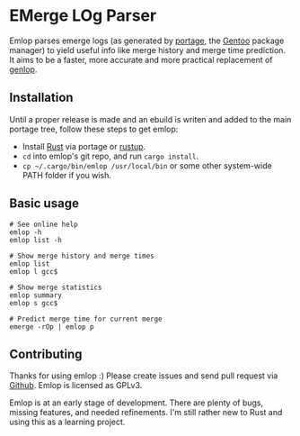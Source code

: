 # EMerge LOg Parser

Emlop parses emerge logs (as generated by [portage](https://wiki.gentoo.org/wiki/Project:Portage),
the [Gentoo](https://www.gentoo.org/) package manager) to yield useful info like merge history and
merge time prediction. It aims to be a faster, more accurate and more practical replacement of
[genlop](https://wiki.gentoo.org/wiki/Project:Perl).

## Installation

Until a proper release is made and an ebuild is writen and added to the main portage tree, follow
these steps to get emlop:

* Install [Rust](https://www.rust-lang.org/) via portage or [rustup](https://www.rust-lang.org/en-US/install.html).
* `cd` into emlop's git repo, and run `cargo install`.
* `cp ~/.cargo/bin/emlop /usr/local/bin` or some other system-wide PATH folder if you wish.

## Basic usage

    # See online help
    emlop -h
    emlop list -h

    # Show merge history and merge times
    emlop list
    emlop l gcc$

    # Show merge statistics
    emlop summary
    emlop s gcc$

    # Predict merge time for current merge
    emerge -rOp | emlop p

## Contributing

Thanks for using emlop :) Please create issues and send pull request via
[Github](https://github.com/vincentdephily/emlop). Emlop is licensed as GPLv3.

Emlop is at an early stage of development. There are plenty of bugs, missing features, and needed
refinements. I'm still rather new to Rust and using this as a learning project.
